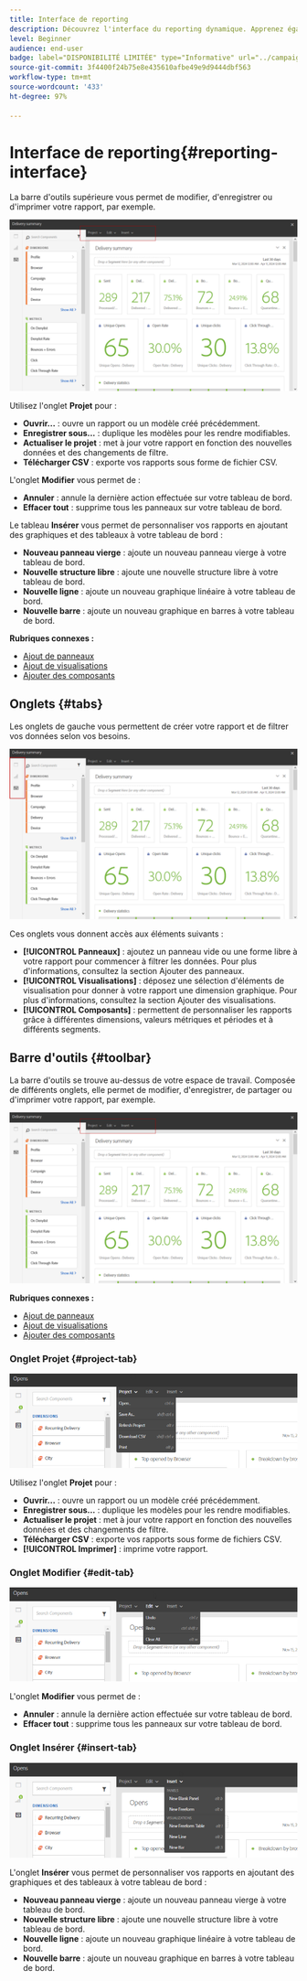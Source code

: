 ```yaml
---
title: Interface de reporting
description: Découvrez l'interface du reporting dynamique. Apprenez également comment passer d'un onglet et d'un menu à un autre.
level: Beginner
audience: end-user
badge: label="DISPONIBILITÉ LIMITÉE" type="Informative" url="../campaign-standard-migration-home.md" tooltip="Limité aux utilisateurs migrés Campaign Standard"
source-git-commit: 3f4400f24b75e8e435610afbe49e9d9444dbf563
workflow-type: tm+mt
source-wordcount: '433'
ht-degree: 97%

---
```


# Interface de reporting{#reporting-interface}

La barre d&#39;outils supérieure vous permet de modifier, d&#39;enregistrer ou d&#39;imprimer votre rapport, par exemple.

![](assets/dynamic_report_toolbar.png)

Utilisez l&#39;onglet **Projet** pour :

* **Ouvrir...** : ouvre un rapport ou un modèle créé précédemment.
* **Enregistrer sous...** : duplique les modèles pour les rendre modifiables.
* **Actualiser le projet** : met à jour votre rapport en fonction des nouvelles données et des changements de filtre.
* **Télécharger CSV** : exporte vos rapports sous forme de fichier CSV.

L&#39;onglet **Modifier** vous permet de :

* **Annuler** : annule la dernière action effectuée sur votre tableau de bord.
* **Effacer tout** : supprime tous les panneaux sur votre tableau de bord.

Le tableau **Insérer** vous permet de personnaliser vos rapports en ajoutant des graphiques et des tableaux à votre tableau de bord :

* **Nouveau panneau vierge** : ajoute un nouveau panneau vierge à votre tableau de bord.
* **Nouvelle structure libre** : ajoute une nouvelle structure libre à votre tableau de bord.
* **Nouvelle ligne** : ajoute un nouveau graphique linéaire à votre tableau de bord.
* **Nouvelle barre** : ajoute un nouveau graphique en barres à votre tableau de bord.

**Rubriques connexes :**

* [Ajout de panneaux](adding-panels.md)
* [Ajout de visualisations](adding-visualizations.md)
* [Ajouter des composants](adding-components.md)

## Onglets {#tabs}

Les onglets de gauche vous permettent de créer votre rapport et de filtrer vos données selon vos besoins.

![](assets/dynamic_report_interface.png)

Ces onglets vous donnent accès aux éléments suivants :

* **[!UICONTROL Panneaux]** : ajoutez un panneau vide ou une forme libre à votre rapport pour commencer à filtrer les données. Pour plus d&#39;informations, consultez la section Ajouter des panneaux.
* **[!UICONTROL Visualisations]** : déposez une sélection d&#39;éléments de visualisation pour donner à votre rapport une dimension graphique. Pour plus d&#39;informations, consultez la section Ajouter des visualisations.
* **[!UICONTROL Composants]** : permettent de personnaliser les rapports grâce à différentes dimensions, valeurs métriques et périodes et à différents segments.

## Barre d&#39;outils {#toolbar}

La barre d&#39;outils se trouve au-dessus de votre espace de travail. Composée de différents onglets, elle permet de modifier, d&#39;enregistrer, de partager ou d&#39;imprimer votre rapport, par exemple.

![](assets/dynamic_report_toolbar.png)

**Rubriques connexes :**

* [Ajout de panneaux](adding-panels.md)
* [Ajout de visualisations](adding-visualizations.md)
* [Ajouter des composants](adding-components.md)

### Onglet Projet {#project-tab}

![](assets/tab_project.png)

Utilisez l&#39;onglet **Projet** pour :

* **Ouvrir...** : ouvre un rapport ou un modèle créé précédemment.
* **Enregistrer sous...** : duplique les modèles pour les rendre modifiables.
* **Actualiser le projet** : met à jour votre rapport en fonction des nouvelles données et des changements de filtre.
* **Télécharger CSV** : exporte vos rapports sous forme de fichiers CSV.
* **[!UICONTROL Imprimer]** : imprime votre rapport.

### Onglet Modifier {#edit-tab}

![](assets/tab_edit.png)

L&#39;onglet **Modifier** vous permet de :

* **Annuler** : annule la dernière action effectuée sur votre tableau de bord.
* **Effacer tout** : supprime tous les panneaux sur votre tableau de bord.

### Onglet Insérer {#insert-tab}

![](assets/tab_insert.png)

L&#39;onglet **Insérer** vous permet de personnaliser vos rapports en ajoutant des graphiques et des tableaux à votre tableau de bord :

* **Nouveau panneau vierge** : ajoute un nouveau panneau vierge à votre tableau de bord.
* **Nouvelle structure libre** : ajoute une nouvelle structure libre à votre tableau de bord.
* **Nouvelle ligne** : ajoute un nouveau graphique linéaire à votre tableau de bord.
* **Nouvelle barre** : ajoute un nouveau graphique en barres à votre tableau de bord.
